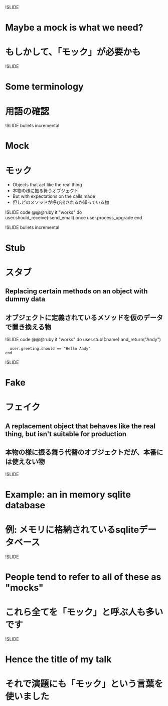 !SLIDE
# Maybe a <span class="callout">mock</a> is what we need?
# もしかして、「モック」が必要かも

!SLIDE
# Some terminology
# 用語の確認

!SLIDE bullets incremental
# Mock
# モック
* Objects that act like the real thing
* 本物の様に振る舞うオブジェクト
* But with <span class="callout">expectations</span> on the calls made
* 但しどのメソッドが呼び出されるか知っている物

!SLIDE code
    @@@ruby
    it "works" do
      user.should_receive(:send_email).once
      user.process_upgrade
    end

!SLIDE bullets incremental
# Stub
# スタブ
## Replacing certain methods on an object with dummy data
## オブジェクトに定義されているメソッドを仮のデータで置き換える物

!SLIDE code
    @@@ruby
    it "works" do
      user.stub!(:name).and_return("Andy")

      user.greeting.should == "Hello Andy"
    end

!SLIDE
# Fake
# フェイク
## A replacement object that behaves like the real thing, but isn't suitable for production
## 本物の様に振る舞う代替のオブジェクトだが、本番には使えない物

!SLIDE
# Example: an in memory sqlite database
# 例: メモリに格納されているsqliteデータベース

!SLIDE
# People tend to refer to all of these as <span class="callout">"mocks"</span>
# これら全てを「モック」と呼ぶ人も多いです

!SLIDE
# Hence the title of my talk
# それで演題にも「モック」という言葉を使いました


